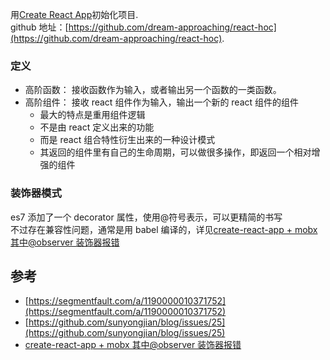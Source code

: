 用[Create React App](https://github.com/facebookincubator/create-react-app)初始化项目.<br>
github 地址：[https://github.com/dream-approaching/react-hoc](https://github.com/dream-approaching/react-hoc).

### 定义

* 高阶函数： 接收函数作为输入，或者输出另一个函数的一类函数。<br>
* 高阶组件： 接收 react 组件作为输入，输出一个新的 react 组件的组件<br>
  * 最大的特点是重用组件逻辑
  * 不是由 react 定义出来的功能
  * 而是 react 组合特性衍生出来的一种设计模式
  * 其返回的组件里有自己的生命周期，可以做很多操作，即返回一个相对增强的组件

### 装饰器模式

es7 添加了一个 decorator 属性，使用@符号表示，可以更精简的书写<br>
不过存在兼容性问题，通常是用 babel 编译的，详见[create-react-app + mobx 其中@observer 装饰器报错](https://segmentfault.com/q/1010000010491983)

## 参考

* [https://segmentfault.com/a/1190000010371752](https://segmentfault.com/a/1190000010371752)
* [https://github.com/sunyongjian/blog/issues/25](https://github.com/sunyongjian/blog/issues/25)
* [create-react-app + mobx 其中@observer 装饰器报错](https://segmentfault.com/q/1010000010491983)
